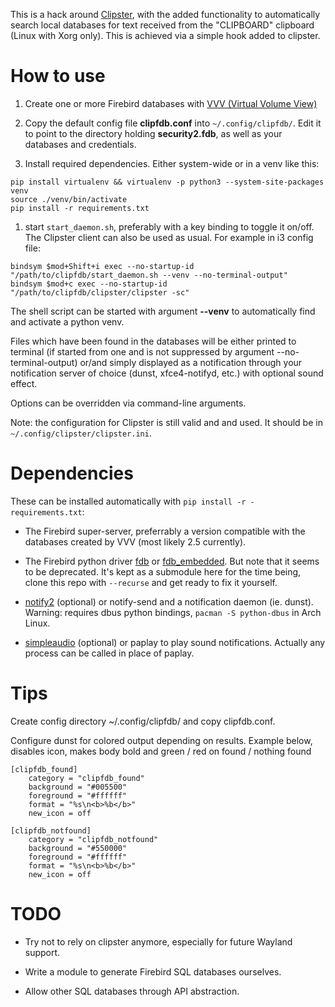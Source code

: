 This is a hack around [Clipster](https://github.com/mrichar1/clipster), with the added functionality to automatically search local databases for text received from the "CLIPBOARD" clipboard (Linux with Xorg only). This is achieved via a simple hook added to clipster.

# How to use

1. Create one or more Firebird databases with [VVV (Virtual Volume View)](http://vvvapp.sourceforge.net)

2. Copy the default config file **clipfdb.conf** into `~/.config/clipfdb/`. Edit it to point to the directory holding **security2.fdb**, as well as your databases and credentials.

3. Install required dependencies.
Either system-wide or in a venv like this:
```
pip install virtualenv && virtualenv -p python3 --system-site-packages venv
source ./venv/bin/activate
pip install -r requirements.txt
```

1. start `start_daemon.sh`, preferably with a key binding to toggle it on/off. The Clipster client can also be used as usual.
For example in i3 config file:
```
bindsym $mod+Shift+i exec --no-startup-id "/path/to/clipfdb/start_daemon.sh --venv --no-terminal-output"
bindsym $mod+c exec --no-startup-id "/path/to/clipfdb/clipster/clipster -sc"
```
The shell script can be started with argument **--venv** to automatically find and activate a python venv.

Files which have been found in the databases will be either printed to terminal (if started from one and is not suppressed by argument --no-terminal-output)
or/and simply displayed as a notification through your notification server of choice (dunst, xfce4-notifyd, etc.) with optional sound effect.

Options can be overridden via command-line arguments.

Note: the configuration for Clipster is still valid and and used. It should be in `~/.config/clipster/clipster.ini`.

# Dependencies

These can be installed automatically with `pip install -r -requirements.txt`:

* The Firebird super-server, preferrably a version compatible with the databases created by VVV (most likely 2.5 currently).

* The Firebird python driver [fdb](https://pypi.org/project/fdb/) or [fdb_embedded](https://github.com/andrewleech/fdb_embedded). But note that it seems to be deprecated. It's kept as a submodule here for the time being, clone this repo with `--recurse` and get ready to fix it yourself.

* [notify2](https://pypi.python.org/pypi/notify2) (optional) or notify-send and a notification daemon (ie. dunst).
Warning: requires dbus python bindings, `pacman -S python-dbus` in Arch Linux.

* [simpleaudio](https://pypi.python.org/pypi/simpleaudio/) (optional) or paplay to play sound notifications.
Actually any process can be called in place of paplay.

# Tips

Create config directory ~/.config/clipfdb/ and copy clipfdb.conf.

Configure dunst for colored output depending on results.
Example below, disables icon, makes body bold and green / red on found / nothing found

```
[clipfdb_found]
    category = "clipfdb_found"
    background = "#005500"
    foreground = "#ffffff"
    format = "%s\n<b>%b</b>"
    new_icon = off

[clipfdb_notfound]
    category = "clipfdb_notfound"
    background = "#550000"
    foreground = "#ffffff"
    format = "%s\n<b>%b</b>"
    new_icon = off
```


# TODO

* Try not to rely on clipster anymore, especially for future Wayland support.

* Write a module to generate Firebird SQL databases ourselves.

* Allow other SQL databases through API abstraction.
